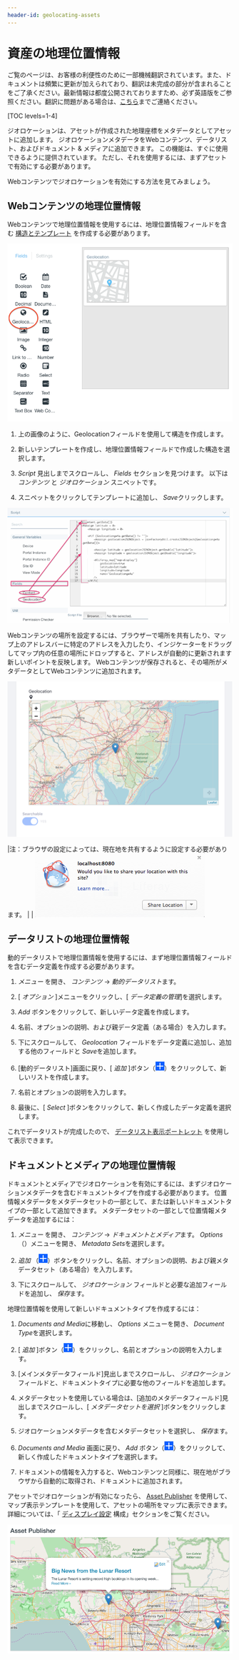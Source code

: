 ```yaml
---
header-id: geolocating-assets
---
```


# 資産の地理位置情報

<p class="alert alert-info"><span class="wysiwyg-color-blue120">ご覧のページは、お客様の利便性のために一部機械翻訳されています。また、ドキュメントは頻繁に更新が加えられており、翻訳は未完成の部分が含まれることをご了承ください。最新情報は都度公開されておりますため、必ず英語版をご参照ください。翻訳に問題がある場合は、<a href="mailto:support-content-jp@liferay.com">こちら</a>までご連絡ください。</span></p>

[TOC levels=1-4]

ジオロケーションは、アセットが作成された地理座標をメタデータとしてアセットに追加します。 ジオロケーションメタデータをWebコンテンツ、データリスト、およびドキュメント & メディアに追加できます。 この機能は、すぐに使用できるように提供されています。 ただし、それを使用するには、まずアセットで有効にする必要があります。

Webコンテンツでジオロケーションを有効にする方法を見てみましょう。

## Webコンテンツの地理位置情報

Webコンテンツで地理位置情報を使用するには、地理位置情報フィールドを含む [構造とテンプレート](/docs/7-1/user/-/knowledge_base/u/designing-uniform-content) を作成する必要があります。

![図1：ジオロケーションフィールドを構造に追加して、Webコンテンツでジオロケーションを有効にします。](../../../images/geo-structure.png)

1.  上の画像のように、Geolocationフィールドを使用して構造を作成します。

2.  新しいテンプレートを作成し、地理位置情報フィールドで作成した構造を選択します。

3.  *Script* 見出しまでスクロールし、 *Fields* セクションを見つけます。 以下は *コンテンツ* と *ジオロケーション* スニペットです。

4.  スニペットをクリックしてテンプレートに追加し、 *Save*クリックします。

![図2：ContentおよびGeolocationスニペットを追加して、Webコンテンツテンプレートをすばやく作成します。](../../../images/web-content-geolocation-template.png)

Webコンテンツの場所を設定するには、ブラウザーで場所を共有したり、マップ上のアドレスバーに特定のアドレスを入力したり、インジケーターをドラッグしてマップ内の任意の場所にドロップすると、アドレスが自動的に更新されます新しいポイントを反映します。 Webコンテンツが保存されると、その場所がメタデータとしてWebコンテンツに追加されます。

![図3：アドレスバーに場所を入力したり、インジケーターを場所に移動したり、ブラウザーで場所を共有したりできます。](../../../images/web-content-geo-create.png)

|注：ブラウザの設定によっては、現在地を共有するように設定する必要があります。 | | ![図4：現在地を共有するようにブラウザーが構成されていることを確認します。](../../../images/share-location-dialog.png)

## データリストの地理位置情報

動的データリストで地理位置情報を使用するには、まず地理位置情報フィールドを含むデータ定義を作成する必要があります。

1.  *メニュー* を開き、 *コンテンツ* → *動的データリスト*ます。

2.  [ *オプション* ]メニューをクリックし、[ *データ定義の管理*]を選択します。

3.  *Add* ボタンをクリックして、新しいデータ定義を作成します。

4.  名前、オプションの説明、および親データ定義（ある場合）を入力します。

5.  下にスクロールして、 *Geolocation* フィールドをデータ定義に追加し、追加する他のフィールドと *Save*を追加します。

6.  [動的データリスト]画面に戻り、[ *追加* ]ボタン（![add](../../../images/icon-add.png)）をクリックして、新しいリストを作成します。

7.  名前とオプションの説明を入力します。

8.  最後に、[ *Select* ]ボタンをクリックして、新しく作成したデータ定義を選択します。

これでデータリストが完成したので、 [データリスト表示ポートレット](/docs/7-1/user/-/knowledge_base/u/creating-data-lists) を使用して表示できます。

## ドキュメントとメディアの地理位置情報

ドキュメントとメディアでジオロケーションを有効にするには、まずジオロケーションメタデータを含むドキュメントタイプを作成する必要があります。 位置情報メタデータをメタデータセットの一部として、または新しいドキュメントタイプの一部として追加できます。 メタデータセットの一部として位置情報メタデータを追加するには：

1.  *メニュー* を開き、 *コンテンツ* → *ドキュメントとメディア*ます。 *Options* （）メニューを開き、 *Metadata Sets*を選択します。

2.  *追加* （![add](../../../images/icon-add.png)）ボタンをクリックし、名前、オプションの説明、および親メタデータセット（ある場合）を入力します。

3.  下にスクロールして、 *ジオロケーション* フィールドと必要な追加フィールドを追加し、 *保存*ます。

地理位置情報を使用して新しいドキュメントタイプを作成するには：

1.  *Documents and Media*に移動し、 *Options* メニューを開き、 *Document Type*を選択します。

2.  [ *追加* ]ボタン（![add](../../../images/icon-add.png)）をクリックし、名前とオプションの説明を入力します。

3.  [メインメタデータフィールド]見出しまでスクロールし、 *ジオロケーション* フィールドと、ドキュメントタイプに必要な他のフィールドを追加します。

4.  メタデータセットを使用している場合は、[追加のメタデータフィールド]見出しまでスクロールし、[ *メタデータセットを選択* ]ボタンをクリックします。

5.  ジオロケーションメタデータを含むメタデータセットを選択し、 *保存*ます。

6.  *Documents and Media* 画面に戻り、 *Add* ボタン（![add](../../../images/icon-add.png)）をクリックして、新しく作成したドキュメントタイプを選択します。

7.  ドキュメントの情報を入力すると、Webコンテンツと同様に、現在地がブラウザから自動的に取得され、ドキュメントに追加されます。

アセットでジオロケーションが有効になったら、 [Asset Publisher](/docs/7-1/user/-/knowledge_base/u/publishing-assets) を使用して、マップ表示テンプレートを使用して、アセットの場所をマップに表示できます。 詳細については、「 [ディスプレイ設定](/docs/7-1/user/-/knowledge_base/u/configuring-display-settings) 構成」セクションをご覧ください。

![図5：Asset Publisherは、ジオロケーションされたアセットをマップに表示できます。](../../../images/geo-map.png)
